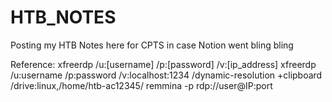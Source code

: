 # HTB_NOTES
Posting my HTB Notes here for CPTS in case Notion went bling bling

Reference:
xfreerdp /u:[username] /p:[password] /v:[ip_address]
xfreerdp /u:username /p:password /v:localhost:1234 /dynamic-resolution +clipboard /drive:linux,/home/htb-ac12345/
remmina -p rdp://user@IP:port
